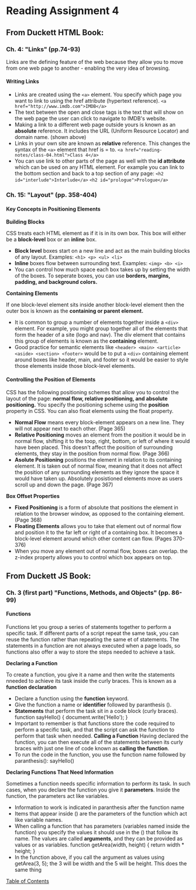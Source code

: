 # Reading Assignment 4

## From Duckett HTML Book:

### Ch. 4: "Links" (pp.74-93)

Links are the defining feature of the web because they allow you to move from one web page to another - enabling the very idea of browsing.

#### Writing Links

- Links are created using the ```<a>``` element. You specify which page you want to link to using the href attribute (hypertext reference). 
```<a href="http://www.imdb.com">IMDB</a>```
- The text between the open and close tags is the text that will show on the web page the user can click to navigate to IMDB's website.
- Making a link to a different web page outside yours is known as an **absolute** reference. It includes the URL (Uniform Resource Locator) and domain name. (shown above)
- Links in your own site are known as **relative** reference. This changes the syntax of the ```<a>``` element that href is = to. 
```<a href="reading-notes/class-04.html">Class 4</a>```
- You can use link to other parts of the page as well with the **id attribute** which can be used on any HTML element. For example you can link to the bottom section and back to a top section of any page:
```<h2 id="interlude">Interlude</a>```
```<h2 id="prologue">Prologue</a>```

### Ch. 15: "Layout" (pp. 358-404)

#### Key Concepts in Positioning Elements

**Building Blocks**

CSS treats each HTML element as if it is in its own box. This box will either be a **block-level** box or an **inline** box.
- **Block level** boxes start on a new line and act as the main building blocks of any layout. Examples: ```<h1> <p> <ul> <li>``` 
- **Inline** boxes flow between surrounding text. Examples: ```<img> <b> <i>```
- You can control how much space each box takes up by setting the width of the boxes. To seperate boxes, you can use **borders, margins, padding, and background colors.**

**Containing Elements**

If one block-level element sits inside another block-level element then the outer box is known as the **containing or parent element.**
- It is common to group a number of elements together inside a ```<div>``` element. For example, you might group together all of the elements that form the header of a site (logo and nav). The div element that contains this group of elements is known as the **containing** element. 
- Good practice for semantic elements like ```<header> <main> <article> <aside> <section> <footer>``` would be to put a ```<div>``` containing element around boxes like header, main, and footer so it would be easier to style those elements inside those block-level elements. 

#### Controlling the Position of Elements

CSS has the following positioning schemes that allow you to control the layout of the page: **normal flow, relative positioning, and absolute positioning.**
You specify the positioning scheme using the **position** property in CSS. You can also float elements using the float property. 

- **Normal Flow** means every block-element appears on a new line. They will not appear next to each other. (Page 365)
- **Relative Positioning** moves an element from the position it would be in normal flow, shifting it to the toop, right, bottom, or left of where it would have been placed. This doesn't affect the position of surrounding elements, they stay in the position from normal flow. (Page 366)
- **Asolute Positioning** positions the element in relation to its containing element. It is taken out of normal flow, meaning that it does not affect the position of any surrounding elements as they ignore the space it would have taken up. Absolutely posistioned elements move as users scroll up and down the page. (Page 367)

**Box Offset Properties**

- **Fixed Positioning** is a form of absolute that positions the element in relation to the browser window, as opposed to the containing element. (Page 368)
- **Floating Elements** allows you to take that element out of normal flow and position it to the far left or right of a containing box. It becomes a block-level element around which other content can flow. (Pages 370-376)
- When you move any element out of normal flow, boxes can overlap. the z-index property allows you to control which box appears on top. 

## From Duckett JS Book:

### Ch. 3 (first part) "Functions, Methods, and Objects" (pp. 86-99)

#### Functions

Functions let you group a series of statements together to perform a specific task. If different parts of a script repeat the same task, you can reuse the function rather than repeating the same et of statements. The statements in a function are not always executed when a page loads, so functions also offer a way to store the steps needed to achieve a task.

**Declaring a Function**

To create a function, you give it a name and then write the statements nneeded to achieve its task inside the curly braces. This is known as a **function declaration**
- Declare a function using the **function** keyword. 
- Give the function a name or **identifier** followed by paranthesis (). 
- **Statements** that perform the task sit in a code block (curly braces).
function sayHello() {
  document.write('Hello');
}
- Important to remember is that functions store the code required to perform a specific task, and that the script can ask the function to perform that task when needed. 
**Calling a Function**
Having declared the function, you can then execute all of the statements between its curly braces with just one line of code known as **calling the function**.
- To run the code in the function, you use the function name followed by paranthesis(): sayHello()

**Declaring Functions That Need Information**

Sometimes a function needs specific information to perform its task. In such cases, when you declare the function you give it **parameters**. Inside the function, the parameters act like variables. 
- Information to work is indicated in paranthesis after the function name
- Items that appear inside () are the parameters of the function which act like variable names. 
- When calling a function that has parameters (variables named inside the function) you specify the values it should use in the () that follow its name. The values are called **arguments**, and they can be provided as values or as variables. 
function getArea(width, height) {
  return width * height;
}
- In the function above, if you call the argument as values using getArea(3, 5); the 3 will be width and the 5 will be height. This does the same thing 


[Table of Contents](README.md)